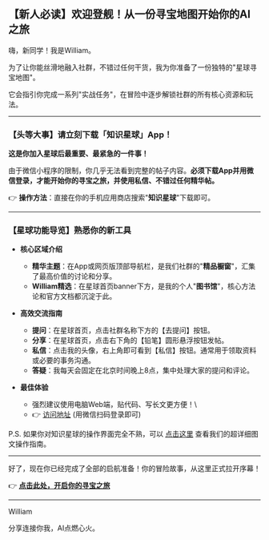 ## 【新人必读】欢迎登舰！从一份寻宝地图开始你的AI之旅

嗨，新同学！我是William。

为了让你能丝滑地融入社群，不错过任何干货，我为你准备了一份独特的"星球寻宝地图"。

它会指引你完成一系列"实战任务"，在冒险中逐步解锁社群的所有核心资源和玩法。

---

### 【头等大事】请立刻下载「知识星球」App！

**这是你加入星球后最重要、最紧急的一件事！**

由于微信小程序的限制，你几乎无法看到完整的帖子内容。**必须下载App并用微信登录，才能开始你的寻宝之旅，并使用私信、不错过任何精华帖。**

👉 **操作方法**：直接在你的手机应用商店搜索"**知识星球**"下载即可。

---

### 【星球功能导览】熟悉你的新工具

*   **核心区域介绍**
    *   **精华主题**：在App或网页版顶部导航栏，是我们社群的"**精品橱窗**"，汇集了最高价值的讨论和分享。
    *   **William精选**：在星球首页banner下方，是我的个人"**图书馆**"，核心方法论和官方文档都沉淀于此。

*   **高效交流指南**
    *   **提问**：在星球首页，点击社群名称下方的【去提问】按钮。
    *   **分享**：在星球首页，点击右下角的【铅笔】圆形悬浮按钮发帖。
    *   **私信**：点击我的头像，右上角即可看到【私信】按钮。通常用于领取资料或必要的事务沟通。
    *   **答疑**：我每天会固定在北京时间晚上8点，集中处理大家的提问和评论。

*   **最佳体验**
    *   强烈建议使用电脑Web端，贴代码、写长文更方便！\
    *   👉 [访问地址](https://wx.zsxq.com/login) (用微信扫码登录即可)

P.S. 如果你对知识星球的操作界面完全不熟，可以 [点击这里](https://t.zsxq.com/Sm0rY) 查看我们的超详细图文操作指南。

---

好了，现在你已经完成了全部的启航准备！你的冒险故事，从这里正式拉开序幕！

👉 **[点击此处，开启你的寻宝之旅](https://t.zsxq.com/你的新链接)**

---
William

分享连接你我，AI点燃心火。